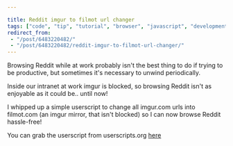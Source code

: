 ```yaml
---

title: Reddit imgur to filmot url changer
tags: ["code", "tip", "tutorial", "browser", "javascript", "development", "project"]
redirect_from:
 - "/post/6483220482/"
 - "/post/6483220482/reddit-imgur-to-filmot-url-changer/"
---
```


Browsing Reddit while at work probably isn't the best thing to do if trying to be productive, but sometimes it's necessary to unwind periodically.

Inside our intranet at work imgur is blocked, so browsing Reddit isn't as enjoyable as it could be.. until now!

<!-- more -->

I whipped up a simple userscript to change all imgur.com urls into filmot.com (an imgur mirror, that isn't blocked) so I can now browse Reddit hassle-free!

You can grab the userscript from userscripts.org [here](http://userscripts.org/scripts/review/104691)
